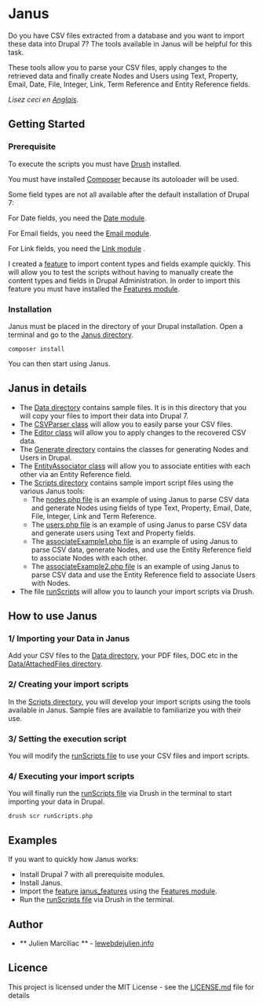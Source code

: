 # Janus

Do you have CSV files extracted from a database and you want to import these data into Drupal 7?
The tools available in Janus will be helpful for this task.

These tools allow you to parse your CSV files, apply changes to the retrieved data and finally create Nodes and Users using Text, Property, Email, Date, File, Integer, Link, Term Reference and Entity Reference fields.

*Lisez ceci en [Anglais](README.fr.md).*

## Getting Started

### Prerequisite

To execute the scripts you must have [Drush](http://www.drush.org/) installed.

You must have installed [Composer](https://getcomposer.org) because its autoloader will be used.

Some field types are not all available after the default installation of Drupal 7:

For Date fields, you need the [Date module](https://www.drupal.org/project/date).

For Email fields, you need the [Email module](https://www.drupal.org/project/email).

For Link fields, you need the [Link module](https://www.drupal.org/project/link) .

I created a [feature](Janus/janus_features) to import content types and fields example quickly.
This will allow you to test the scripts without having to manually create the content types and fields in Drupal Administration.
In order to import this feature you must have installed the [Features module](https://www.drupal.org/project/features).

### Installation

Janus must be placed in the directory of your Drupal installation.
Open a terminal and go to the [Janus directory](Janus).

```
composer install
```

You can then start using Janus.

## Janus in details

- The [Data directory](Janus/Data) contains sample files. It is in this directory that you will copy your files to import their data into Drupal 7.
- The [CSVParser class](Janus/CSVParser.php) will allow you to easily parse your CSV files.
- The [Editor class](Janus/Editor.php) will allow you to apply changes to the recovered CSV data.
- The [Generate directory](Janus/Generate)  contains the classes for generating Nodes and Users in Drupal.
- The [EntityAssociator class](Janus/EntityAssociator.php) will allow you to associate entities with each other via an Entity Reference field.
- The [Scripts directory](Janus/Scripts) contains sample import script files using the various Janus tools:
    - The [nodes.php file](Janus/Scripts/nodes.php) is an example of using Janus to parse CSV data and generate Nodes using fields of type Text, Property, Email, Date, File, Integer, Link and Term Reference.
    - The [users.php file](Janus/Scripts/users.php) is an example of using Janus to parse CSV data and generate users using Text and Property fields.
    - The [associateExample1.php file](Janus/Scripts/associateExample1.php) is an example of using Janus to parse CSV data, generate Nodes, and use the Entity Reference field to associate Nodes with each other.
    - The [associateExample2.php file](Janus/Scripts/associateExample2.php)  is an example of using Janus to parse CSV data and use the Entity Reference field to associate Users with Nodes.
- The file [runScripts](Janus/runScripts.php) will allow you to launch your import scripts via Drush.

## How to use Janus

### 1/ Importing your Data in Janus

Add your CSV files to the [Data directory](Janus/Data), your PDF files, DOC etc in the [Data/AttachedFiles directory](Janus/Data/AttachedFiles).

### 2/ Creating your import scripts

In the [Scripts directory](Janus/Scripts), you will develop your import scripts using the tools available in Janus.
Sample files are available to familiarize you with their use.

### 3/ Setting the execution script

You will modify the [runScripts file](Janus/runScripts.php) to use your CSV files and import scripts.

### 4/ Executing your import scripts

You will finally run the [runScripts file](Janus/runScripts.php) via Drush in the terminal to start importing your data in Drupal.

```
drush scr runScripts.php
```

## Examples

If you want to quickly how Janus works:
- Install Drupal 7 with all prerequisite modules.
- Install Janus.
- Import the [feature janus_features](Janus/janus_features) using the [Features module](https://www.drupal.org/project/features).
- Run the [runScripts file](Janus/runScripts.php) via Drush in the terminal.

## Author

* ** Julien Marciliac ** - [lewebdejulien.info](https://lewebdejulien.info)

## Licence

This project is licensed under the MIT License - see the [LICENSE.md](LICENSE.md) file for details
